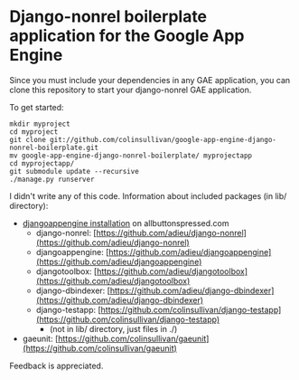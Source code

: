 # Django-nonrel boilerplate application for the Google App Engine

Since you must include your dependencies in any GAE application, you can clone this repository to start your django-nonrel GAE application.

To get started:

    mkdir myproject
    cd myproject
    git clone git://github.com/colinsullivan/google-app-engine-django-nonrel-boilerplate.git
    mv google-app-engine-django-nonrel-boilerplate/ myprojectapp
    cd myprojectapp/
    git submodule update --recursive
    ./manage.py runserver


I didn't write any of this code.  Information about included packages (in lib/ directory):

* [djangoappengine installation](http://www.allbuttonspressed.com/projects/djangoappengine#installation) on allbuttonspressed.com
    * django-nonrel: [https://github.com/adieu/django-nonrel](https://github.com/adieu/django-nonrel)
    * djangoappengine: [https://github.com/adieu/djangoappengine](https://github.com/adieu/djangoappengine)
    * djangotoolbox: [https://github.com/adieu/djangotoolbox](https://github.com/adieu/djangotoolbox)
    * django-dbindexer: [https://github.com/adieu/django-dbindexer](https://github.com/adieu/django-dbindexer)
    * django-testapp: [https://github.com/colinsullivan/django-testapp](https://github.com/colinsullivan/django-testapp)
        * (not in lib/ directory, just files in ./)
* gaeunit: [https://github.com/colinsullivan/gaeunit](https://github.com/colinsullivan/gaeunit)

Feedback is appreciated.